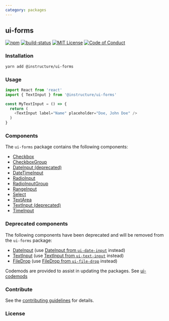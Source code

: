 ```yaml
---
category: packages
---
```


## ui-forms

[![npm][npm]][npm-url]
[![build-status][build-status]][build-status-url]
[![MIT License][license-badge]][LICENSE]
[![Code of Conduct][coc-badge]][coc]


### Installation

```sh
yarn add @instructure/ui-forms
```

### Usage

```js
import React from 'react'
import { TextInput } from '@instructure/ui-forms'

const MyTextInput = () => {
  return (
    <TextInput label="Name" placeholder="Doe, John Doe" />
  )
}
```

### Components
The `ui-forms` package contains the following components:
- [Checkbox](#Checkbox)
- [CheckboxGroup](#CheckboxGroup)
- [DateInput (deprecated)](#DeprecatedDateInput)
- [DateTimeInput](#DateTimeInput)
- [RadioInput](#RadioInput)
- [RadioInputGroup](#RadioInputGroup)
- [RangeInput](#RangeInput)
- [Select](#Select)
- [TextArea](#TextArea)
- [TextInput (deprecated)](#DeprecatedTextInput)
- [TimeInput](#TimeInput)

### Deprecated components
The following components have been deprecated and will be removed from the `ui-forms` package:
- [DateInput](#DeprecatedDateInput) \(use [DateInput from `ui-date-input`](#DateInput) instead)
- [TextInput](#DeprecatedTextInput) \(use [TextInput from `ui-text-input`](#TextInput) instead)
- [FileDrop](#DeprecatedFileDrop) \(use [FileDrop from `ui-file-drop`](#FileDrop) instead)

Codemods are provided to assist in updating the packages. See [ui-codemods](#ui-codemods)

### Contribute

See the [contributing guidelines](#contributing) for details.

### License

[npm]: https://img.shields.io/npm/v/@instructure/ui-forms.svg
[npm-url]: https://npmjs.com/package/@instructure/ui-forms

[build-status]: https://travis-ci.org/instructure/instructure-ui.svg?branch=master
[build-status-url]: https://travis-ci.org/instructure/instructure-ui "Travis CI"

[license-badge]: https://img.shields.io/npm/l/instructure-ui.svg?style=flat-square
[license]: https://github.com/instructure/instructure-ui/blob/master/LICENSE

[coc-badge]: https://img.shields.io/badge/code%20of-conduct-ff69b4.svg?style=flat-square
[coc]: https://github.com/instructure/instructure-ui/blob/master/CODE_OF_CONDUCT.md
